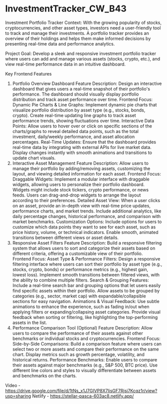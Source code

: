 # InvestmentTracker_CW_B43
Investment Portfolio Tracker
Context:
With the growing popularity of stocks, cryptocurrencies, and other asset types, investors need a user-friendly tool to track and manage their investments. A portfolio tracker provides an overview of their holdings and helps them make informed decisions by presenting real-time data and performance analytics.

Project Goal:
Develop a sleek and responsive investment portfolio tracker where users can add and manage various assets (stocks, crypto, etc.), and view real-time performance data in an intuitive dashboard.

Key Frontend Features
1. Portfolio Overview Dashboard
Feature Description: Design an interactive dashboard that gives users a real-time snapshot of their portfolio's performance. The dashboard should visually display portfolio distribution and track asset performance over time.
Frontend Focus:
Dynamic Pie Charts & Line Graphs: Implement dynamic pie charts that visualize portfolio distribution by asset type (e.g., stocks, bonds, crypto). Create real-time updating line graphs to track asset performance trends, showing fluctuations over time.
Interactive Data Points: Allow users to hover over or click on specific sections of the charts/graphs to reveal detailed data points, such as the total investment, daily/weekly performance, and asset allocation percentages.
Real-Time Updates: Ensure that the dashboard provides real-time data by integrating with external APIs for live market data. Display changes instantly with smooth animations and transitions to update chart visuals.
2. Interactive Asset Management
Feature Description: Allow users to manage their portfolio by adding/removing assets, customizing the layout, and viewing detailed information for each asset.
Frontend Focus:
Draggable Widgets: Implement a modular interface with draggable widgets, allowing users to personalize their portfolio dashboard. Widgets might include stock tickers, crypto performance, or news feeds. Users can drag-and-drop widgets to arrange the layout according to their preferences.
Detailed Asset View: When a user clicks on an asset, provide an in-depth view with real-time price updates, performance charts, and market trends. Include additional analytics, like daily percentage changes, historical performance, and comparison with market benchmarks.
Customization Options: Include options for users to customize which data points they want to see for each asset, such as price history, volume, or technical indicators. Enable smooth, animated transitions between different views or asset details.
3. Responsive Asset Filters
Feature Description: Build a responsive filtering system that allows users to sort and categorize their assets based on different criteria, offering a customizable view of their portfolio.
Frontend Focus:
Asset Type & Performance Filters: Design a responsive filtering interface where users can sort their portfolio by asset type (e.g., stocks, crypto, bonds) or performance metrics (e.g., highest gain, lowest loss). Implement smooth transitions between filtered views, with the ability to combine multiple filters.
Search & Grouping Features: Include a real-time search bar and grouping options that let users easily find specific assets within their portfolio. Allow assets to be grouped by categories (e.g., sector, market cap) with expandable/collapsible sections for easy navigation.
Animations & Visual Feedback: Use subtle animations to enhance the experience, such as fading in/out when applying filters or expanding/collapsing asset categories. Provide visual feedback when sorting or filtering, like highlighting the top-performing assets in the list.
4. Performance Comparison Tool (Optional)
Feature Description: Allow users to compare the performance of their assets against other benchmarks or individual stocks and cryptocurrencies.
Frontend Focus:
Side-by-Side Comparisons: Build a comparison feature where users can select two or more assets and compare their performance on the same chart. Display metrics such as growth percentage, volatility, and historical returns.
Performance Benchmarks: Enable users to compare their assets against major benchmarks (e.g., S&P 500, BTC price). Use different line colors and styles to visually differentiate between assets and benchmarks on the charts.   


Video - https://drive.google.com/file/d/1tNs_x1J7GIVP8X7lisGF7Rjsi7Kcqz1r/view?usp=sharing
Netlify - https://stellar-pasca-603ac8.netlify.app/